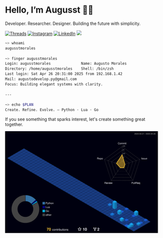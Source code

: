 # Hello, I’m Augusst 👋🏼

Developer. Researcher. Designer. Building the future with simplicity.

[![Threads](https://img.shields.io/badge/-Threads-000000?style=flat&logo=threads&logoColor=white)](https://www.threads.net/@augusst_morales)
[![Instagram](https://img.shields.io/badge/-Instagram-a6001f?style=flat&logo=instagram&logoColor=white)](https://www.instagram.com/augusst_morales/)
[![LinkedIn](https://img.shields.io/badge/-LinkedIn-0A66C2?style=flat&logo=linkedin&logoColor=white)](https://www.linkedin.com/in/augusstmorales/)
![](https://komarev.com/ghpvc/?username=AugusstMorales&style=flat&color=FE9A10)




``` zsh
~> whoami
augusstmorales

~> finger augusstmorales
Login: augusstmorales              Name: Augusto Morales
Directory: /home/augusstmorales    Shell: /bin/zsh
Last login: Sat Apr 26 20:31:00 2025 from 192.168.1.42
Mail: augustodevelop.py@gmail.com
Focus: Building elegant systems with clarity.

---

~> echo $PLAN
Create. Refine. Evolve. — Python · Lua · Go


```

If you see something that sparks interest, let's create something great together.

![](./profile-3d-contrib/profile-night-view.svg) 


